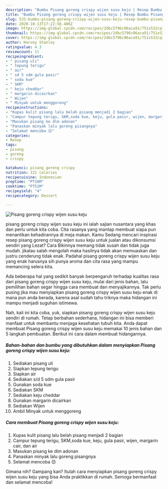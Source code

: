 ```yaml
---
description: "Bumbu Pisang goreng crispy wijen susu keju | Resep Bumbu Pisang goreng crispy wijen susu keju Yang Paling Enak"
title: "Bumbu Pisang goreng crispy wijen susu keju | Resep Bumbu Pisang goreng crispy wijen susu keju Yang Paling Enak"
slug: 533-bumbu-pisang-goreng-crispy-wijen-susu-keju-resep-bumbu-pisang-goreng-crispy-wijen-susu-keju-yang-paling-enak
date: 2020-10-13T17:22:56.406Z
image: https://img-global.cpcdn.com/recipes/2dbc5796c06aca91/751x532cq70/pisang-goreng-crispy-wijen-susu-keju-foto-resep-utama.jpg
thumbnail: https://img-global.cpcdn.com/recipes/2dbc5796c06aca91/751x532cq70/pisang-goreng-crispy-wijen-susu-keju-foto-resep-utama.jpg
cover: https://img-global.cpcdn.com/recipes/2dbc5796c06aca91/751x532cq70/pisang-goreng-crispy-wijen-susu-keju-foto-resep-utama.jpg
author: Harvey Stanley
ratingvalue: 4.3
reviewcount: 11
recipeingredient:
- " pisang uli"
- " tepung terigu"
- " air"
- " sd 5 sdm gula pasir"
- " soda kue"
- " SKM"
- " keju cheddar"
- " margarin dicairkan"
- " Wijen"
- " Minyak untuk menggoreng"
recipeinstructions:
- "Kupas kulit pisang lalu belah pisang menjadi 2 bagian"
- "Campur tepung terigu, SKM,soda kue, keju, gula pasir, wijen, margarin cair, dan air"
- "Masukan pisang ke dlm adonan"
- "Panaskan minyak lalu goreng pisangnya"
- "Selamat mencoba 😊"
categories:
- Resep
tags:
- pisang
- goreng
- crispy

katakunci: pisang goreng crispy 
nutrition: 121 calories
recipecuisine: Indonesian
preptime: "PT16M"
cooktime: "PT51M"
recipeyield: "4"
recipecategory: Dessert

---
```



![Pisang goreng crispy wijen susu keju](https://img-global.cpcdn.com/recipes/2dbc5796c06aca91/751x532cq70/pisang-goreng-crispy-wijen-susu-keju-foto-resep-utama.jpg)


pisang goreng crispy wijen susu keju ini ialah sajian nusantara yang khas dan perlu untuk kita coba. Cita rasanya yang mantap membuat siapa pun menantikan kehadirannya di meja makan.
Kamu Sedang mencari inspirasi resep pisang goreng crispy wijen susu keju untuk jualan atau dikonsumsi sendiri yang Lezat? Cara Bikinnya memang tidak susah dan tidak juga mudah. jikalau salah mengolah maka hasilnya tidak akan memuaskan dan justru cenderung tidak enak. Padahal pisang goreng crispy wijen susu keju yang enak harusnya sih punya aroma dan cita rasa yang mampu memancing selera kita.



Ada beberapa hal yang sedikit banyak berpengaruh terhadap kualitas rasa dari pisang goreng crispy wijen susu keju, mulai dari jenis bahan, lalu pemilihan bahan segar hingga cara membuat dan menyajikannya. Tak perlu pusing jika mau menyiapkan pisang goreng crispy wijen susu keju enak di mana pun anda berada, karena asal sudah tahu triknya maka hidangan ini mampu menjadi suguhan istimewa.


Nah, kali ini kita coba, yuk, siapkan pisang goreng crispy wijen susu keju sendiri di rumah. Tetap berbahan sederhana, hidangan ini bisa memberi manfaat untuk membantu menjaga kesehatan tubuh kita. Anda dapat membuat Pisang goreng crispy wijen susu keju memakai 10 jenis bahan dan 5 langkah pembuatan. Berikut ini cara dalam membuat hidangannya.

<!--inarticleads1-->

##### Bahan-bahan dan bumbu yang dibutuhkan dalam menyiapkan Pisang goreng crispy wijen susu keju:

1. Sediakan  pisang uli
1. Siapkan  tepung terigu
1. Siapkan  air
1. Sediakan  s/d 5 sdm gula pasir
1. Gunakan  soda kue
1. Sediakan  SKM
1. Sediakan  keju cheddar
1. Gunakan  margarin dicairkan
1. Sediakan  Wijen
1. Ambil  Minyak untuk menggoreng




<!--inarticleads2-->

##### Cara membuat Pisang goreng crispy wijen susu keju:

1. Kupas kulit pisang lalu belah pisang menjadi 2 bagian
1. Campur tepung terigu, SKM,soda kue, keju, gula pasir, wijen, margarin cair, dan air
1. Masukan pisang ke dlm adonan
1. Panaskan minyak lalu goreng pisangnya
1. Selamat mencoba 😊




Gimana nih? Gampang kan? Itulah cara menyiapkan pisang goreng crispy wijen susu keju yang bisa Anda praktikkan di rumah. Semoga bermanfaat dan selamat mencoba!
